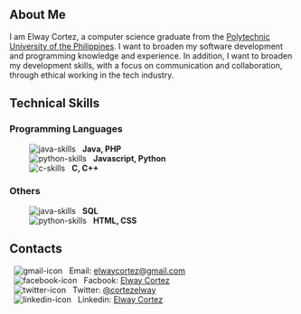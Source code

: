 ## About Me
I am Elway Cortez, a computer science graduate from the [Polytechnic University of the Philippines](https://www.pup.edu.ph/). I want to broaden my software development and programming knowledge and experience. In addition, I want to broaden my development skills, with a focus on communication and collaboration, through ethical working in the tech industry.

## Technical Skills
### Programming Languages
&nbsp;&nbsp;&nbsp;&nbsp;&nbsp;&nbsp;&nbsp;&nbsp;
![java-skills](https://user-images.githubusercontent.com/72487125/130170877-2937641d-6d59-4742-bd70-5aa87662636b.png) &nbsp; **Java, PHP** <br>
&nbsp;&nbsp;&nbsp;&nbsp;&nbsp;&nbsp;&nbsp;&nbsp;
![python-skills](https://user-images.githubusercontent.com/72487125/130171493-70cf3f0c-9040-4d65-b758-ab0079adb7f8.png) &nbsp; **Javascript, Python** <br>
&nbsp;&nbsp;&nbsp;&nbsp;&nbsp;&nbsp;&nbsp;&nbsp;
![c-skills](https://user-images.githubusercontent.com/72487125/130171629-6757d413-0027-412b-b7e3-f8b31c152943.png) &nbsp; **C, C++** <br>
### Others
&nbsp;&nbsp;&nbsp;&nbsp;&nbsp;&nbsp;&nbsp;&nbsp;
![java-skills](https://user-images.githubusercontent.com/72487125/130170877-2937641d-6d59-4742-bd70-5aa87662636b.png) &nbsp; **SQL** <br>
&nbsp;&nbsp;&nbsp;&nbsp;&nbsp;&nbsp;&nbsp;&nbsp;
![python-skills](https://user-images.githubusercontent.com/72487125/130171493-70cf3f0c-9040-4d65-b758-ab0079adb7f8.png) &nbsp; **HTML, CSS** <br>


## Contacts
&nbsp;
![gmail-icon](https://user-images.githubusercontent.com/72487125/130173011-a7080e7a-6b23-4f08-bddf-94905cecf581.png)&nbsp;&nbsp; Email: elwaycortez@gmail.com <br>
&nbsp;
![facebook-icon](https://user-images.githubusercontent.com/72487125/130172901-f505935a-cbf3-4cda-b773-3773ef6487c7.png)&nbsp;&nbsp; Facbook: [Elway Cortez](https://www.facebook.com/elway.cortez.27/) <br>
&nbsp;
![twitter-icon](https://user-images.githubusercontent.com/72487125/130173179-c03d7a26-d2bd-49ab-a423-1fc0e06884c8.png)&nbsp;&nbsp; Twitter: [@cortezelway](https://twitter.com/cortezelway) <br>
&nbsp;
![linkedin-icon](https://user-images.githubusercontent.com/72487125/130173539-f0afdb3d-c4f9-4163-a1ee-562916bda160.png)&nbsp;&nbsp; Linkedin: [Elway Cortez](https://www.linkedin.com/in/elway-cortez/) <br>


<!---
Evrouin/Evrouin is a ✨ special ✨ repository because its `README.md` (this file) appears on your GitHub profile.
You can click the Preview link to take a look at your changes.
--->

